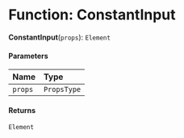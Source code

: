 # Function: ConstantInput

**ConstantInput**(`props`): `Element`

#### Parameters

| Name | Type |
| :------ | :------ |
| `props` | `PropsType` |

#### Returns

`Element`
